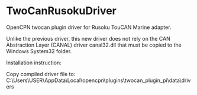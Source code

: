 # TwoCanRusokuDriver
OpenCPN twocan plugin driver for Rusoku TouCAN Marine adapter.

Unlike the previous driver, this new driver does not rely on the CAN Abstraction Layer (CANAL) driver canal32.dll
that must be copied to the Windows System32 folder.

Installation instruction:

  Copy compiled driver file to: C:\Users\USER\AppData\Local\opencpn\plugins\twocan_plugin_pi\data\drivers
